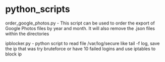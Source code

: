 # python_scripts

order_google_photos.py - This script can be used to order the export of Google Photos files by year and month. It will also remove the .json files within the directories

ipblocker.py - python script to read file /var/log/secure like tail -f log, save the ip that was try bruteforce or have 10 failed logins and use iptables to block ip
